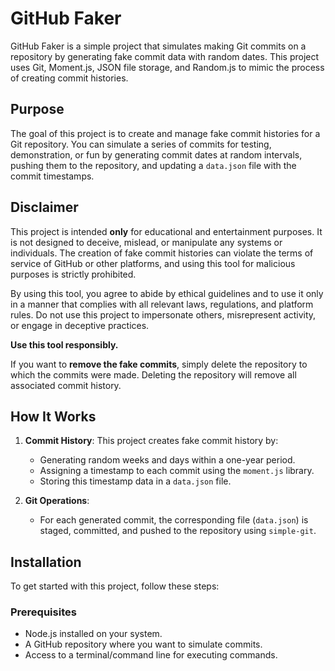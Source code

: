 # GitHub Faker

GitHub Faker is a simple project that simulates making Git commits on a repository by generating fake commit data with random dates. This project uses Git, Moment.js, JSON file storage, and Random.js to mimic the process of creating commit histories.

## Purpose

The goal of this project is to create and manage fake commit histories for a Git repository. You can simulate a series of commits for testing, demonstration, or fun by generating commit dates at random intervals, pushing them to the repository, and updating a `data.json` file with the commit timestamps.

## Disclaimer

This project is intended **only** for educational and entertainment purposes. It is not designed to deceive, mislead, or manipulate any systems or individuals. The creation of fake commit histories can violate the terms of service of GitHub or other platforms, and using this tool for malicious purposes is strictly prohibited.

By using this tool, you agree to abide by ethical guidelines and to use it only in a manner that complies with all relevant laws, regulations, and platform rules. Do not use this project to impersonate others, misrepresent activity, or engage in deceptive practices.

**Use this tool responsibly.**

If you want to **remove the fake commits**, simply delete the repository to which the commits were made. Deleting the repository will remove all associated commit history.

## How It Works

1. **Commit History**: This project creates fake commit history by:
   - Generating random weeks and days within a one-year period.
   - Assigning a timestamp to each commit using the `moment.js` library.
   - Storing this timestamp data in a `data.json` file.

2. **Git Operations**: 
   - For each generated commit, the corresponding file (`data.json`) is staged, committed, and pushed to the repository using `simple-git`.

## Installation

To get started with this project, follow these steps:

### Prerequisites

- Node.js installed on your system.
- A GitHub repository where you want to simulate commits.
- Access to a terminal/command line for executing commands.

